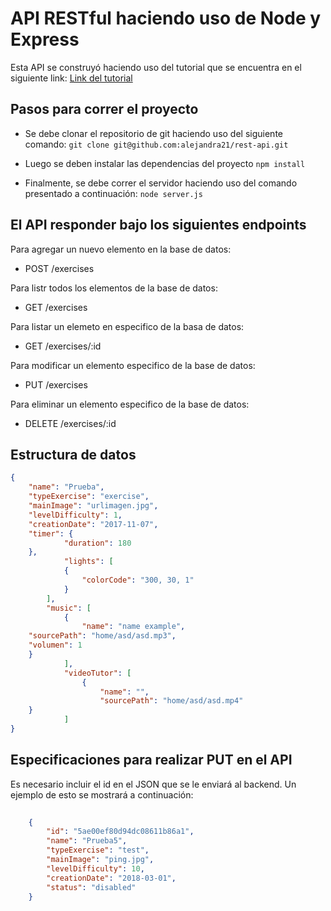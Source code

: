 # API RESTful haciendo uso de Node y Express

Esta API se construyó haciendo uso del tutorial que se encuentra en el siguiente link: [Link del tutorial](http://scotch.io/tutorials/javascript/build-a-restful-api-using-node-and-express-4)

## Pasos para correr el proyecto

- Se debe clonar el repositorio de git haciendo uso del siguiente comando:
`git clone git@github.com:alejandra21/rest-api.git`

- Luego se deben instalar las dependencias del proyecto
`npm install`

- Finalmente, se debe correr el servidor haciendo uso del comando presentado a continuación:
`node server.js`

## El API  responder bajo los siguientes endpoints

Para agregar un nuevo elemento en la base de datos:
- POST /exercises 

Para listr todos los elementos de la base de datos:
- GET /exercises 

Para listar un elemeto en especifico de la basa de datos:
- GET /exercises/:id 

Para modificar un elemento especifico de la base de datos:
- PUT /exercises

Para eliminar un elemento especifico de la base de datos:
- DELETE /exercises/:id

## Estructura de datos

```json
{
	"name": "Prueba",
    "typeExercise": "exercise",
    "mainImage": "urlimagen.jpg",
    "levelDifficulty": 1,
    "creationDate": "2017-11-07",
    "timer": {
            "duration": 180
    },
            "lights": [
            {
                "colorCode": "300, 30, 1"
            }
        ],
        "music": [
            {
                "name": "name example",
	"sourcePath": "home/asd/asd.mp3",
	"volumen": 1
	}
	        ],
	        "videoTutor": [
	            {
	                "name": "",
	                "sourcePath": "home/asd/asd.mp4"
	}
	        ]
}	

```

## Especificaciones para realizar PUT en el API

Es necesario incluir el id en el JSON que se le enviará al backend. Un ejemplo de esto se mostrará a continuación:

```json
 
	{
		"id": "5ae00ef80d94dc08611b86a1",
		"name": "Prueba5",
	    "typeExercise": "test",
	    "mainImage": "ping.jpg",
	    "levelDifficulty": 10,
	    "creationDate": "2018-03-01",
	    "status": "disabled"
	}

```
